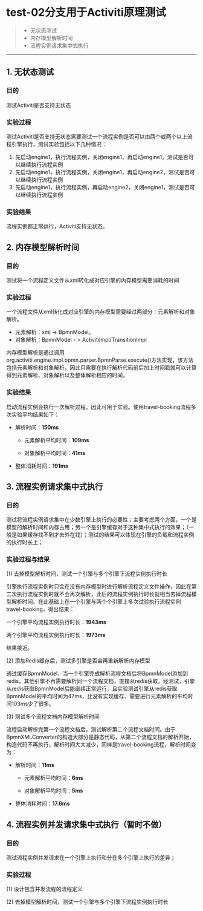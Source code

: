 # test-02分支用于Activiti原理测试
> * 无状态测试
> * 内存模型解析时间
> * 流程实例请求集中式执行

------

## 1. 无状态测试
### 目的
测试Activiti是否支持无状态

### 实验过程
测试Activiti是否支持无状态需要测试一个流程实例是否可以由两个或两个以上流程引擎执行，测试实验包括以下几种情况：
1. 先启动engine1，执行流程实例，关闭engine1，再启动engine1，测试是否可以继续执行流程实例
2. 先启动engine1，执行流程实例，关闭engine1，再启动engine2，测试是否可以继续执行流程实例
3. 先启动engine1，执行流程实例，再启动engine2，关闭engine1，测试是否可以继续执行流程实例

### 实验结果
流程实例都正常运行，Activiti支持无状态。


## 2. 内存模型解析时间
### 目的
测试将一个流程定义文件从xml转化成对应引擎的内存模型需要消耗的时间

### 实验过程
一个流程文件从xml转化成对应引擎的内存模型需要经过两部分：元素解析和对象解析。

* 元素解析：xml -> BpmnModel。
* 对象解析：BpmnModel - > ActivitiImpl/TransitionImpl

内存模型解析是通过调用org.activiti.engine.impl.bpmn.parser.BpmnParse.execute()方法实现，该方法包括元素解析和对象解析，因此只需要在执行解析代码前后加上时间戳就可以计算得到元素解析、对象解析以及整体解析相应的时间。

### 实验结果
启动流程实例会执行一次解析过程，因此可用于实验。使用travel-booking流程多次实验平均结果如下：

* 解析时间：**150ms**

	* 元素解析平均时间：**109ms**

	* 对象解析平均时间：**41ms**

* 整体消耗时间：**191ms**

## 3. 流程实例请求集中式执行
### 目的
测试将流程实例请求集中在少数引擎上执行的必要性；主要考虑两个方面，一个是模型的解析时间和内存占用；另一个是引擎缓存对于这种集中式执行的效果；（一般是如果缓存找不到才去外在找）；测试的结果可以体现在引擎的负载和流程实例的执行时长上；

### 实验过程与结果

(1) 去掉模型解析时间，测试一个引擎与多个引擎下流程实例执行时长

引擎执行流程实例时只会在没有内存模型时进行解析流程定义文件操作，因此在第二次执行流程实例时就不会再次解析，此后的流程实例执行时长就相当去掉流程模型解析时间。在此基础上在一个引擎与两个个引擎上多次试验执行流程实例travel-booking，得出结果：

一个引擎平均流程实例执行时长：**1943ms**

两个引擎平均流程实例执行时长：**1973ms**

结果接近。

(2) 添加Redis缓存后，测试多引擎是否会再重新解析内存模型

通过缓存BpmnModel，当一个引擎完成解析流程文档后将BpmnModel添加到redis，其他引擎不再需要解析同一个流程文档，直接从redis获取。经测试，引擎从redis获取BpmnModel后能继续正常运行，且实验测试引擎从redis获取BpmnModel的平均时间为47ms，比没有实现缓存、需要进行元素解析的平均时间103ms少了很多。

(3) 测试多个流程文档内存模型解析时间

流程启动解析完第一个流程文档后，测试解析第二个流程文档时间。由于BpmnXMLConverter的构造大部分是静态代码，从第二个流程文档的解析开始，构造代码不再执行，解析时间大大减少，同样是travel-booking流程，解析时间变为：

* 解析时间：**11ms**

	* 元素解析平均时间：**6ms**

	* 对象解析平均时间：**5ms**

* 整体消耗时间：**17.6ms**


## 4. 流程实例并发请求集中式执行（暂时不做）
### 目的
测试流程实例并发请求在一个引擎上执行和分在多个引擎上执行的差异；

### 实验过程
(1) 设计包含并发流程的流程定义

(2) 去掉模型解析时间，测试一个引擎与多个引擎下流程实例执行时长
